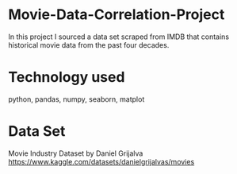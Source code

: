 # Movie-Data-Correlation-Project

In this project I sourced a data set scraped from IMDB that contains historical movie data from the past four decades.

# Technology used
python, pandas, numpy, seaborn, matplot

# Data Set
Movie Industry Dataset by Daniel Grijalva
https://www.kaggle.com/datasets/danielgrijalvas/movies


